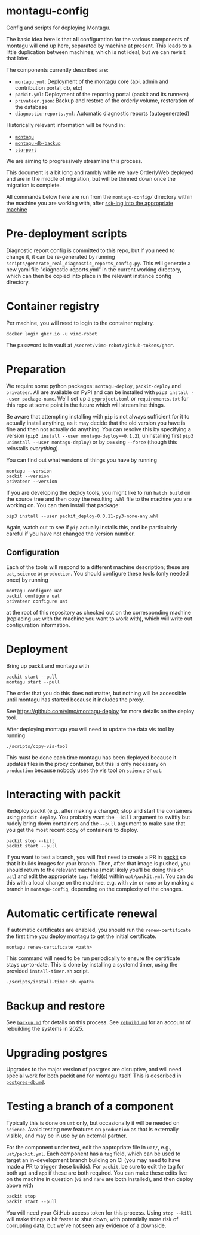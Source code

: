 # montagu-config

Config and scripts for deploying Montagu.

The basic idea here is that **all** configuration for the various components of montagu will end up here, separated by machine at present.  This leads to a little duplication between machines, which is not ideal, but we can revisit that later.

The components currently described are:

* `montagu.yml`: Deployment of the montagu core (api, admin and contribution portal, db, etc)
* `packit.yml`: Deployment of the reporting portal (packit and its runners)
* `privateer.json`: Backup and restore of the orderly volume, restoration of the database
* `diagnostic-reports.yml`: Automatic diagnostic reports (autogenerated)

Historically relevant information will be found in:

* [`montagu`](https://github.com/vimc/montagu)
* [`montagu-db-backup`](https://github.com/vimc/montagu-db-backup)
* [`starport`](https://github.com/vimc/starport)

We are aiming to progressively streamline this process.

This document is a bit long and rambly while we have OrderlyWeb deployed and are in the middle of migration, but will be thinned down once the migration is complete.

All commands below here are run from the `montagu-config/` directory within the machine you are working with, after [`ssh`-ing into the appropriate machine](https://mrc-ide.myjetbrains.com/youtrack/articles/RESIDE-A-5/Accessing-servers)

# Pre-deployment scripts

Diagnostic report config is committed to this repo, but if you need to change it, it can be re-generated by running `scripts/generate_real_diagnostic_reports_config.py`.
This will generate a new yaml file "diagnostic-reports.yml" in the current working directory, which can then be copied into place in the relevant instance config directory.

# Container registry

Per machine, you will need to login to the container registry.

```
docker login ghcr.io -u vimc-robot
```

The password is in vault at `/secret/vimc-robot/github-tokens/ghcr`.

# Preparation

We require some python packages: `montagu-deploy`, `packit-deploy` and `privateer`.  All are available on PyPI and can be installed with `pip3 install --user package-name`.  We'll set up a `pyproject.toml` or `requirements.txt` for this repo at some point in the future which will streamline things.

Be aware that attempting installing with `pip` is not always sufficient for it to actually install anything, as it may decide that the old version you have is fine and then not actually do anything.  You can resolve this by specifying a version (`pip3 install --user montagu-deploy==0.1.2`), uninstalling first `pip3 uninstall --user montagu-deploy`) or by passing `--force` (though this reinstalls *everything*).

You can find out what versions of things you have by running

```
montagu --version
packit --version
privateer --version
```

If you are developing the deploy tools, you might like to run `hatch build` on the source tree and then copy the resulting `.whl` file to the machine you are working on.  You can then install that package:

```
pip3 install --user packit_deploy-0.0.11-py3-none-any.whl
```

Again, watch out to see if `pip` actually installs this, and be particularly careful if you have not changed the version number.

## Configuration

Each of the tools will respond to a different machine description; these are `uat`, `science` or `production`.  You should configure these tools (only needed once) by running

```
montagu configure uat
packit configure uat
privateer configure uat
```

at the root of this repository as checked out on the corresponding machine (replacing `uat` with the machine you want to work with), which will write out configuration information.

# Deployment

Bring up packit and montagu with

```
packit start --pull
montagu start --pull
```

The order that you do this does not matter, but nothing will be accessible until montagu has started because it includes the proxy.

See https://github.com/vimc/montagu-deploy for more details on the deploy tool.

After deploying montagu you will need to update the data vis tool by running

```
./scripts/copy-vis-tool
```

This must be done each time montagu has been deployed because it updates files in the proxy container, but this is only necessary on `production` because nobody uses the vis tool on `science` or `uat`.

# Interacting with packit

Redeploy packit (e.g., after making a change); stop and start the containers using `packit-deploy`.  You probably want the `--kill` argument to swiftly but rudely bring down containers and the `--pull` argument to make sure that you get the most recent copy of containers to deploy.

```
packit stop --kill
packit start --pull
```

If you want to test a branch, you will first need to create a PR in [packit](https://github.com/mrc-ide/packit) so that it builds images for your branch. Then, after that image is pushed, you should return to the relevant machine (most likely you'll be doing this on `uat`) and edit the appropriate `tag:` field(s) within `uat/packit.yml`. You can do this with a local change on the machine, e.g. with `vim` or `nano` or by making a branch in `montagu-config`, depending on the complexity of the changes.

# Automatic certificate renewal

If automatic certificates are enabled, you should run the `renew-certificate` the first time you deploy montagu to get the initial certificate.

```
montagu renew-certificate <path>
```

This command will need to be run periodically to ensure the certificate stays up-to-date. This is done by installing a systemd timer, using the provided `install-timer.sh` script.

```
./scripts/install-timer.sh <path>
```

# Backup and restore

See [`backup.md`](backup.md) for details on this process.  See [`rebuild.md`](rebuild.md) for an account of rebuilding the systems in 2025.

# Upgrading postgres

Upgrades to the major version of postgres are disruptive, and will need special work for both packit and for montagu itself.  This is described in [`postgres-db.md`](postgres-db.md).

# Testing a branch of a component

Typically this is done on `uat` only, but occasionally it will be needed on `science`.  Avoid testing new features on `production` as that is externally visible, and may be in use by an external partner.

For the component under test, edit the appropriate file in `uat/`, e.g., `uat/packit.yml`.  Each component has a `tag` field, which can be used to target an in-development branch building on CI (you may need to have made a PR to trigger these builds).  For `packit`, be sure to edit the tag for both `api` and `app` if these are both required.  You can make these edits live on the machine in question (`vi` and `nano` are both installed), and then deploy above with

```
packit stop
packit start --pull
```

You will need your GitHub access token for this process.  Using `stop --kill` will make things a bit faster to shut down, with potentially more risk of corrupting data, but we've not seen any evidence of a downside.
